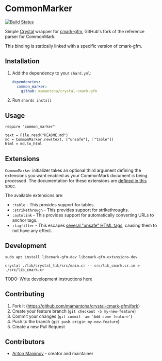 # CommonMarker

[![Build Status](https://travis-ci.org/mamantoha/crystal-cmark-gfm.svg?branch=master)](https://travis-ci.org/mamantoha/crystal-cmark-gfm)

Simple [Crystal](https://crystal-lang.org/) wrapper for [cmark-gfm](https://github.com/github/cmark-gfm), GitHub's fork of the reference parser for CommonMark.

This binding is statically linked with a specific version of cmark-gfm.

## Installation

1. Add the dependency to your `shard.yml`:

   ```yaml
   dependencies:
     common_marker:
       github: mamantoha/crystal-cmark-gfm
   ```

2. Run `shards install`

## Usage

```crystal
require "common_marker"

text = File.read("README.md")
md = CommonMarker.new(text, ["unsafe"], ["table"])
html = md.to_html
```

## Extensions

`CommonMarker` initializer takes an optional third argument defining the extensions you want enabled as your CommonMark document is being processed. The documentation for these extensions are [defined in this spec](https://github.github.com/gfm/).

The available extensions are:

- `:table` - This provides support for tables.
- `:strikethrough` - This provides support for strikethroughs.
- `:autolink` - This provides support for automatically converting URLs to anchor tags.
- `:tagfilter` - This escapes [several "unsafe" HTML tags](https://github.github.com/gfm/#disallowed-raw-html-extension-), causing them to not have any effect.

## Development

```console
sudo apt install libcmark-gfm-dev libcmark-gfm-extensions-dev
```

```console
crystal ./lib/crystal_lib/src/main.cr -- src/lib_cmark.cr.in > ./src/lib_cmark.cr
```

TODO: Write development instructions here

## Contributing

1. Fork it (<https://github.com/mamantoha/crystal-cmark-gfm/fork>)
2. Create your feature branch (`git checkout -b my-new-feature`)
3. Commit your changes (`git commit -am 'Add some feature'`)
4. Push to the branch (`git push origin my-new-feature`)
5. Create a new Pull Request

## Contributors

- [Anton Maminov](https://github.com/mamantoha) - creator and maintainer
